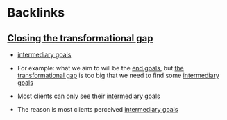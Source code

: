 
# Backlinks
## [Closing the transformational gap](<Closing the transformational gap.md>)
- [intermediary goals](<intermediary goals.md>)

- For example: what we aim to will be the [end goals](<end goals.md>), but [the transformational gap](<the transformational gap.md>) is too big that we need to find some [intermediary goals](<intermediary goals.md>)

- Most clients can only see their [intermediary goals](<intermediary goals.md>)

- The reason is most clients perceived [intermediary goals](<intermediary goals.md>)

